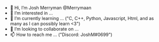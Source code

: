 - 👋 Hi, I’m Josh Merryman @Merrymaan
- 👀 I’m interested in ...  
- 🌱 I’m currently learning ... ("C, C++, Python, Javascript, Html, and as many as I can possibly learn <3")
- 💞️ I’m looking to collaborate on ...
- 📫 How to reach me ... ("Discord: JoshM#0699")

<!---
Merrymaan/Merrymaan is a ✨ special ✨ repository because its `README.md` (this file) appears on your GitHub profile.
You can click the Preview link to take a look at your changes.
--->
